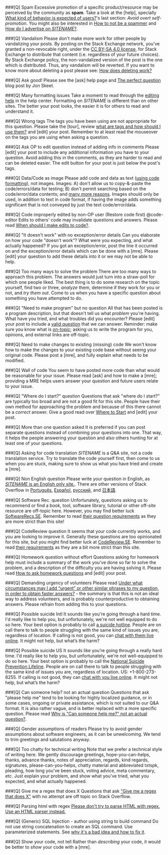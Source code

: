 ###[Q] Spam
Excessive promotion of a specific product/resource may be perceived by the community as **spam**. Take a look at the [help], specially [What kind of behavior is expected of users?](/help/behavior)'s last section: _Avoid overt self-promotion_. You might also be interested in [How to not be a spammer](/help/promotion) and [How do I advertise on $SITENAME$?](/help/advertising).

###[Q] Vandalism
Please don't make more work for other people by vandalizing your posts. By posting on the Stack Exchange network, you've granted a non-revocable right, under the [CC BY-SA 4.0 license](//creativecommons.org/licenses/by-sa/4.0/), for Stack Exchange to distribute that content (i.e. regardless of your future choices). By Stack Exchange policy, the non-vandalized version of the post is the one which is distributed. Thus, any vandalism will be reverted. If you want to know more about deleting a post please see: [How does deleting work?](//meta.stackexchange.com/q/5221)

###[Q] Ask good!
Please see the [ask] help page and [The perfect question](//codeblog.jonskeet.uk/2010/08/29/writing-the-perfect-question/) blog post by Jon Skeet.

###[Q] Many formatting issues
Take a moment to read through the [editing help](/editing-help) in the help center. Formatting on $SITENAME$ is different than on other sites. The better your post looks, the easier it is for others to read and understand it.

###[Q] Wrong tags
The tags you have been using are not appropriate for this question. Please take the [tour], review [what are tags and how should I use them?](/help/tagging) and [edit] your post. Remember to at least read the mouseover on the tags you are using when asking a question.

###[Q] Ask OP to edit question instead of adding info in comments
Please [edit] your post to include any additional information you have to your question. Avoid adding this in the comments, as they are harder to read and can be deleted easier. The edit button for your post is just below the post's tags.

###[Q] Data/Code as image
Please add code and data as text ([using code formatting](/editing-help#code)), not images. Images: A) don't allow us to copy-&-paste the code/errors/data for testing; B) don't permit searching based on the code/error/data contents; and [many more reasons](//meta.stackoverflow.com/a/285557). Images should only be used, in addition to text in code format, if having the image adds something significant that is not conveyed by just the text code/error/data.

###[Q] Code improperly edited by non-OP user (Restore code first)
@code-editor Edits to others' code may invalidate questions and answers. Please read [When should I make edits to code?](//meta.stackoverflow.com/q/260245).

###[Q] "It doesn't work" with no exception/error details
Can you elaborate on how your code "doesn't work"? What were you expecting, and what actually happened? If you got an exception/error, post the line it occurred on and the exception/error details which can be done with a [mre]. Please [edit] your question to add these details into it or we may not be able to help.

###[Q] Too many ways to solve the problem
There are too many ways to approach this problem. The answers would just turn into a straw-poll for which one people liked. The best thing is to do some research on the topic yourself, find two or three, _analyze_ them, determine if they work for you or not, and _try them out_. Come to us when you have a specific question about something you have attempted to do.

###[Q] "Need to make program" but no question
All that has been posted is a program description, but that doesn't tell us what _problem_ you're having. What have you tried, and what troubles did you encounter? Please [edit] your post to include a [valid question](/help/how-to-ask) that we can answer. Reminder: make sure you know what is [on-topic](/help/on-topic); asking us to write the program for you, opinions, and external links are off-topic.

###[Q] Need to make changes to existing (missing) code
We won't know how to make the changes to your existing code base without seeing your original code. Please post a [mre], and fully explain what needs to be modified.

###[Q] Wall of code
You seem to have posted more code than what would be reasonable for your issue. Please read [ask] and how to make a [mre]; providing a MRE helps users answer your question and future users relate to your issue.

###[Q] "Where do I start?" question
Questions that ask "where do I start?" are typically too broad and are not a good fit for this site. People have their own method for approaching the problem and because of this there cannot be a _correct_ answer. Give a good read over [Where to Start](//softwareengineering.meta.stackexchange.com/a/6367) and [edit] your post.

###[Q] More than one question asked
It is preferred if you can post separate questions instead of combining your questions into one. That way, it helps the people answering your question and also others hunting for at least one of your questions.

###[Q] Asking for code translation
$SITENAME$ is a Q&A site, not a code translation service. Try to translate the code yourself first, then come to us when you are stuck, making sure to show us what you have tried and create a [mre].

###[Q] Non English question
Please write your question in English, as [$SITENAME$ is an English only site.](//meta.stackexchange.com/q/13676). There are other versions of Stack Overflow in [Português](//pt.stackoverflow.com), [Español](//es.stackoverflow.com), [русский](//ru.stackoverflow.com), and [日本語](//ja.stackoverflow.com).

###[Q] Software Rec. question
Unfortunately, questions asking us to recommend or find a book, tool, software library, tutorial or other off-site resource are off-topic here. However, you may find better luck [SoftwareRecs.SE](//softwarerecs.stackexchange.com/tour). Remember to read [their question requirements](//softwarerecs.stackexchange.com/help/on-topic) as they are more strict than this site!

###[Q] CodeReview question
It seems that your code currently works, and you are looking to improve it. Generally these questions are too opinionated for this site, but you might find better luck at [CodeReview.SE](//codereview.stackexchange.com/tour). Remember to read [their requirements](//codereview.stackexchange.com/help/on-topic) as they are a bit more strict than this site.

###[Q] Homework question without effort
Questions asking for homework help must include a summary of the work you've done so far to solve the problem, and a description of the difficulty you are having solving it. Please read [How to ask homework questions](//meta.stackoverflow.com/q/334822) and [edit] your post.

###[Q] Demanding urgency of volunteers
Please read [Under what circumstances may I add “urgent” or other similar phrases to my question, in order to obtain faster answers?](//meta.stackoverflow.com/q/326569) - the summary is that this is not an ideal way to address volunteers, and is probably counterproductive to obtaining answers. Please refrain from adding this to your questions.

###[Q] Possible suicide Intl
It sounds like you're going through a hard time. I'd really like to help you, but unfortunately, we're not well equipped to do so here. Your best option is probably to call [a suicide hotline](//suicide.org/international-suicide-hotlines.html). People are on call there to talk to people struggling with the same kind of issues you are, regardless of location. If calling is not good, you can [chat with them live online](//suicidepreventionlifeline.org/chat/). It might not help, but what’s the harm?

###[Q] Possible suicide US
It sounds like you’re going through a really hard time. I'd really like to help you, but unfortunately, we're not well-equipped to do so here. Your best option is probably to call the [National Suicide Prevention Lifeline](//suicidepreventionlifeline.org/). People are on call there to talk to people struggling with the same kind of issues you are, regardless of location. US: +1-800-273-8255. If calling is not good, they can [chat with you live online](//suicidepreventionlifeline.org/chat/). It might not help, but what’s the harm?

###[Q] Can someone help? not an actual question
Questions that ask "please help me" tend to be looking for highly localized guidance, or in some cases, ongoing or private assistance, which is not suited to our Q&A format. It is also rather vague, and is better replaced with a more specific question. Please read [Why is "Can someone help me?" not an actual question?](//meta.stackoverflow.com/q/284236).

###[Q] Gender assumptions of readers
Please try to avoid gender assumptions about software engineers, as it can be unwelcoming. We tend to trim greetings and salutations anyway.

###[Q] Too chatty for technical writing
Note that we prefer a technical style of writing here. We gently discourage greetings, hope-you-can-helps, thanks, advance thanks, notes of appreciation, regards, kind regards, signatures, please-can-you-helps, chatty material and abbreviated txtspk, pleading, how long you've been stuck, voting advice, meta commentary, etc. Just explain your problem, and show what you've tried, what you expected, and what actually happened.

###[Q] Give me a regex that does X
Questions that ask ["Give me a regex that does X"](//meta.stackoverflow.com/q/285733) with no attempt are off topic on Stack Overflow.

###[Q] Parsing html with regex
[Please don't try to parse HTML with regex. Use an HTML parser instead.](//stackoverflow.com/a/1732454)

###[Q] (Generic) SQL Injection - author using string to build command
Do not use string concatenation to create an SQL command. Use parameterized statements. See [why it's a bad idea and how to fix it](//bobby-tables.com).

###[Q] Show your code, not tell
Rather than _describing_ your code, it would be better to _show_ your code with a [mre].
